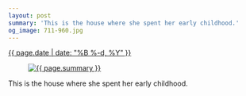 ```yaml
---
layout: post
summary: 'This is the house where she spent her early childhood.'
og_image: 711-960.jpg
---
```


<p>
 <time>
  <a href="/711">
   {{ page.date | date: "%B %-d, %Y" }}
  </a>
 </time>
 <a href="/711">
  <figure data-taken="10/22/2017">
   <img alt="{{ page.summary }}" sizes="(min-width: 700px) 50vw, calc(100vw - 2rem)" src="{{ site.assets_url }}/711-480.jpg" srcset="{{ site.assets_url }}/711-240.jpg 240w, {{ site.assets_url }}/711-480.jpg 480w, {{ site.assets_url }}/711-720.jpg 720w, {{ site.assets_url }}/711-960.jpg 960w"/>
  </figure>
 </a>
 <span>
  This is the house where she spent her early childhood.
 </span>
</p>
